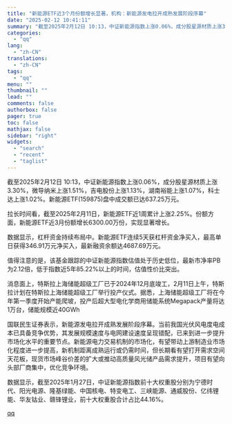 ```yaml
---
title: "新能源ETF近3个月份额增长显著，机构：新能源发电拉开成熟发展阶段序幕"
date: "2025-02-12 10:41:11"
summary: "截至2025年2月12日 10:13，中证新能源指数上涨0.06%，成分股星源材质上涨3.30%，微..."
categories:
  - "qq"
lang:
  - "zh-CN"
translations:
  - "zh-CN"
tags:
  - "qq"
menu: ""
thumbnail: ""
lead: ""
comments: false
authorbox: false
pager: true
toc: false
mathjax: false
sidebar: "right"
widgets:
  - "search"
  - "recent"
  - "taglist"
---
```


截至2025年2月12日 10:13，中证新能源指数上涨0.06%，成分股星源材质上涨3.30%，微导纳米上涨1.51%，吉电股份上涨1.13%，湖南裕能上涨1.07%，科士达上涨1.02%。新能源ETF(159875)盘中成交额已达637.25万元。

拉长时间看，截至2025年2月11日，新能源ETF近1周累计上涨2.25%。份额方面，新能源ETF近3月份额增长6300.00万份，实现显著增长。

数据显示，杠杆资金持续布局中。新能源ETF连续5天获杠杆资金净买入，最高单日获得346.91万元净买入，最新融资余额达4687.69万元。

值得注意的是，该基金跟踪的中证新能源指数估值处于历史低位，最新市净率PB为2.12倍，低于指数近5年85.22%以上的时间，估值性价比突出。

消息面上，特斯拉上海储能超级工厂已于2024年12月底竣工，2月11日上午，特斯拉计划在特斯拉上海储能超级工厂举行投产仪式。据悉，上海储能超级工厂将在今年第一季度开始产能爬坡，投产后超大型电化学商用储能系统Megapack产量将达1万台，储能规模近40GWh

国联民生证券表示，新能源发电拉开成熟发展阶段序幕。当前我国光伏风电度电成本已具备竞争优势，其发展规模速度与电网建设速度呈现错配，已来到进一步提升市场化水平的重要节点。新能源电力交易机制的市场化，有望带动上游制造业市场化程度进一步提高，新机制距离成熟运行或仍需时间，但长期看有望打开需求空间天花板，现货市场峰谷价差的扩大或推动高质量风光储产品需求提升，项目有望向头部厂商集中，优化竞争环境。

数据显示，截至2025年1月27日，中证新能源指数前十大权重股分别为宁德时代、阳光电源、隆基绿能、中国核电、特变电工、三峡能源、通威股份、亿纬锂能、华友钴业、赣锋锂业，前十大权重股合计占比44.16%。

[qq](https://new.qq.com/rain/a/20250212A0344N00)
